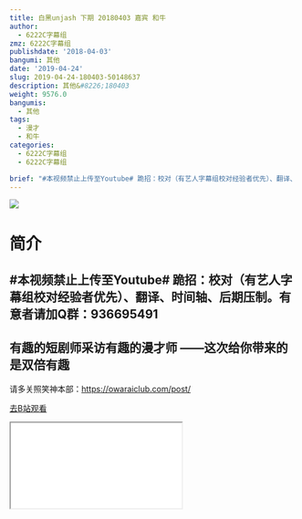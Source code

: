 ```yaml
---
title: 白黑unjash 下期 20180403 嘉宾 和牛
author:
  - 6222C字幕组
zmz: 6222C字幕组
publishdate: '2018-04-03'
bangumi: 其他
date: '2019-04-24'
slug: 2019-04-24-180403-50148637
description: 其他&#8226;180403
weight: 9576.0
bangumis:
  - 其他
tags:
  - 漫才
  - 和牛
categories:
  - 6222C字幕组
  - 6222C字幕组

brief: "#本视频禁止上传至Youtube# 跪招：校对（有艺人字幕组校对经验者优先）、翻译、时间轴、后期压制。有意者请加Q群：936695491 ------------------------------------------ 有趣的短剧师采访有趣的漫才师 ——这次给你带来的 是双倍有趣 ------------------------------------------ 请多关照笑神本部：https://owaraiclub.com/post/"
---
```

![](https://i.imgur.com/ej1Tq7o.jpg)
# 简介  
#本视频禁止上传至Youtube#
跪招：校对（有艺人字幕组校对经验者优先）、翻译、时间轴、后期压制。有意者请加Q群：936695491
------------------------------------------
有趣的短剧师采访有趣的漫才师
——这次给你带来的 是双倍有趣
------------------------------------------
请多关照笑神本部：https://owaraiclub.com/post/  

[去B站观看](https://www.bilibili.com/video/av50148637/)
<div class ="resp-container"><iframe class="testiframe" src="//player.bilibili.com/player.html?aid=50148637"", scrolling="no", allowfullscreen="true" > </iframe></div> 
